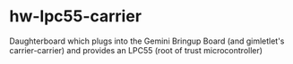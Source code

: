 # hw-lpc55-carrier
Daughterboard which plugs into the Gemini Bringup Board (and gimletlet's carrier-carrier) and provides an LPC55 (root of trust microcontroller)
